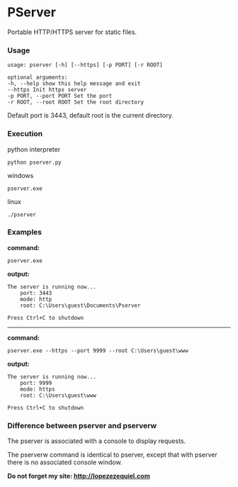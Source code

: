 # PServer
Portable HTTP/HTTPS server for static files.

### Usage

```
usage: pserver [-h] [--https] [-p PORT] [-r ROOT]
 
optional arguments:
-h, --help show this help message and exit
--https Init https server
-p PORT, --port PORT Set the port
-r ROOT, --root ROOT Set the root directory
```

Default port is 3443, default root is the current directory.

### Execution

python interpreter
```
python pserver.py
```

windows
```
pserver.exe
```

linux
```
./pserver
```

### Examples

**command:**
```
pserver.exe
```

**output:**
```
The server is running now...
    port: 3443
    mode: http
    root: C:\Users\guest\Documents\Pserver

Press Ctrl+C to shutdown
```
---

**command:**
```
pserver.exe --https --port 9999 --root C:\Users\guest\www
```

**output:**
```
The server is running now...
    port: 9999
    mode: https
    root: C:\Users\guest\www

Press Ctrl+C to shutdown
```

### Difference between pserver and pserverw
The pserver is associated with a console to display requests.

The pserverw command is identical to pserver, except that with pserver there is no associated console window.




**Do not forget my site: http://lopezezequiel.com**
